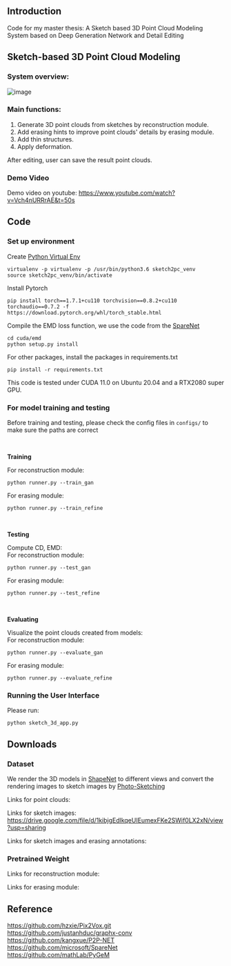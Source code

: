 ## Introduction
Code for my master thesis: A Sketch based 3D Point Cloud Modeling System based on Deep Generation Network and Detail Editing

## Sketch-based 3D Point Cloud Modeling
### System overview:
![image](https://user-images.githubusercontent.com/27956674/153366179-b50d9409-d666-427e-8d0b-e8827d8ca950.png)

### Main functions:
1. Generate 3D point clouds from sketches by reconstruction module.
2. Add erasing hints to improve point clouds' details by erasing module.
3. Add thin structures.
4. Apply deformation.

After editing, user can save the result point clouds.

### Demo Video
Demo video on youtube: https://www.youtube.com/watch?v=Vch4nURRrAE&t=50s

## Code
### Set up environment
Create [Python Virtual Env](https://docs.python.org/zh-tw/3/tutorial/venv.html)
```
virtualenv -p virtualenv -p /usr/bin/python3.6 sketch2pc_venv
source sketch2pc_venv/bin/activate
```

Install Pytorch
```
pip install torch==1.7.1+cu110 torchvision==0.8.2+cu110 torchaudio==0.7.2 -f https://download.pytorch.org/whl/torch_stable.html
```

Compile the EMD loss function, we use the code from the [SpareNet](https://github.com/microsoft/SpareNet)
```
cd cuda/emd
python setup.py install
```

For other packages, install the packages in requirements.txt
```
pip install -r requirements.txt
```

This code is tested under CUDA 11.0 on Ubuntu 20.04 and a RTX2080 super GPU.

### For model training and testing
Before training and testing, please check the config files in `configs/` to make sure the paths are correct

<br />

**Training**

For reconstruction module:
```
python runner.py --train_gan
```

For erasing module:
```
python runner.py --train_refine
```

<br />

**Testing**

Compute CD, EMD:<br />
For reconstruction module:
```
python runner.py --test_gan
```

For erasing module:
```
python runner.py --test_refine
```

<br />

**Evaluating**

Visualize the point clouds created from models:<br />
For reconstruction module:
```
python runner.py --evaluate_gan
```

For erasing module:
```
python runner.py --evaluate_refine
```

### Running the User Interface
Please run:
```
python sketch_3d_app.py
```

## Downloads
### Dataset

We render the 3D models in [ShapeNet](https://shapenet.org/) to different views and convert the rendering images to
sketch images by [Photo-Sketching](https://github.com/mtli/PhotoSketch)

Links for point clouds: 

Links for sketch images: https://drive.google.com/file/d/1kibjgEdlkqeUIEumexFKe2SWif0LX2xN/view?usp=sharing

Links for sketch images and erasing annotations: 

### Pretrained Weight

Links for reconstruction module:

Links for erasing module:

## Reference
https://github.com/hzxie/Pix2Vox.git <br />
https://github.com/justanhduc/graphx-conv <br />
https://github.com/kangxue/P2P-NET <br />
https://github.com/microsoft/SpareNet <br />
https://github.com/mathLab/PyGeM
